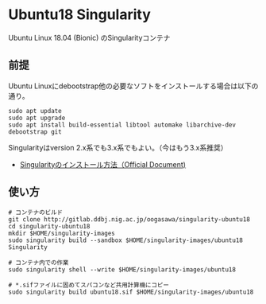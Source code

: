 # Ubuntu18 Singularity

Ubuntu Linux 18.04 (Bionic) のSingularityコンテナ


## 前提

Ubuntu Linuxにdebootstrap他の必要なソフトをインストールする場合は以下の通り。

    sudo apt update
    sudo apt upgrade
    sudo apt install build-essential libtool automake libarchive-dev debootstrap git

Singularityはversion 2.x系でも3.x系でもよい。（今はもう3.x系推奨）

- [Singularityのインストール方法（Official Document)](https://sylabs.io/guides/3.5/admin-guide/installation.html) 



## 使い方

    # コンテナのビルド
    git clone http://gitlab.ddbj.nig.ac.jp/oogasawa/singularity-ubuntu18
    cd singularity-ubuntu18
    mkdir $HOME/singularity-images
    sudo singularity build --sandbox $HOME/singularity-images/ubuntu18 Singularity
    
    # コンテナ内での作業
    sudo singularity shell --write $HOME/singularity-images/ubuntu18
    
    # *.sifファイルに固めてスパコンなど共用計算機にコピー
    sudo singularity build ubuntu18.sif $HOME/singularity-images/ubuntu18
